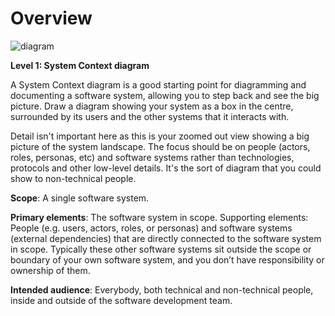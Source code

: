 # Overview

![diagram](https://www.plantuml.com/plantuml/svg/0/hLCzRzim4DqD-3zSFJc0OosTEiLmZBQ0ym77QP19OCI3Sm15AhoZs-RVU2eoPEfFq1yBATaMN3UTEebwz-wzkqVfZ4Lv2QNfzpwGBKpG28yY5N_ACg--ZrSaZ-4XCFh2MK4huyALcTAUb5sRK8Li-l7qsYWhjnVpp2X1bWZbqyJ-8UEgaUxtvfFxgzjbVlTr-IMVppxFBi-79mc_Hi_E3YVYVBx4mbBXyZcI14zniX4CKWMMzKjJWguqYBK5LXuv3gN0WUmu4QgSvNgpHWCL6WMcwLAW7KE9chIBdF7WvD1-QYXAuSvp-thaKxGuF0M486JeEQ8CCQ4rrR_YAIQugZSyWdgp2WeGJ7W-CiidkYGR5_5A9szdjKk0szaVr9DcIwbV8-Te9YQhq-ekn1Trq5bqRT1CSVEJ1SlX3QL7IdXx-ejeWoVlVO3OvVV-dltU0itxLzevBr0ryMtbEJNlM_VNqV6_4OUsmyThbVgtfpRlk2I7qiKP65V1QWLhQgPzS0R57Gh_8_h_QBMJ-kFJcjb4nzDIaM6eb5TjOcTeTVEhl040)

**Level 1: System Context diagram**

A System Context diagram is a good starting point for diagramming and documenting a software system, allowing you to step back and see the big picture. Draw a diagram showing your system as a box in the centre, surrounded by its users and the other systems that it interacts with.

Detail isn't important here as this is your zoomed out view showing a big picture of the system landscape. The focus should be on people (actors, roles, personas, etc) and software systems rather than technologies, protocols and other low-level details. It's the sort of diagram that you could show to non-technical people.

**Scope**: A single software system.

**Primary elements**: The software system in scope.
Supporting elements: People (e.g. users, actors, roles, or personas) and software systems (external dependencies) that are directly connected to the software system in scope. Typically these other software systems sit outside the scope or boundary of your own software system, and you don’t have responsibility or ownership of them.

**Intended audience**: Everybody, both technical and non-technical people, inside and outside of the software development team.